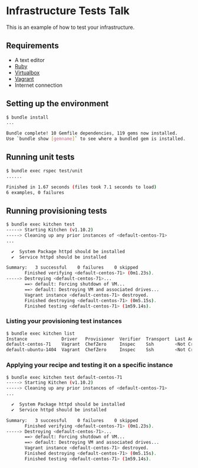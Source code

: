# Infrastructure Tests Talk

This is an example of how to test your infrastructure.

## Requirements

* A text editor
* [Ruby](https://www.ruby-lang.org)
* [Virtualbox](https://www.virtualbox.org/)
* [Vagrant](https://vagrantup.com)
* Internet connection

## Setting up the environment

```bash
$ bundle install
...

Bundle complete! 10 Gemfile dependencies, 119 gems now installed.
Use `bundle show [gemname]` to see where a bundled gem is installed.
```

## Running unit tests

```bash
$ bundle exec rspec test/unit
......

Finished in 1.67 seconds (files took 7.1 seconds to load)
6 examples, 0 failures
```

## Running provisioning tests

```bash
$ bundle exec kitchen test
-----> Starting Kitchen (v1.10.2)
-----> Cleaning up any prior instances of <default-centos-71>
...

  ✔  System Package httpd should be installed
  ✔  Service httpd should be installed

Summary:   3 successful    0 failures    0 skipped
       Finished verifying <default-centos-71> (0m1.23s).
-----> Destroying <default-centos-71>...
       ==> default: Forcing shutdown of VM...
       ==> default: Destroying VM and associated drives...
       Vagrant instance <default-centos-71> destroyed.
       Finished destroying <default-centos-71> (0m5.15s).
       Finished testing <default-centos-71> (1m59.14s).
```

### Listing your provisioning test instances

```bash
$ bundle exec kitchen list
Instance             Driver   Provisioner  Verifier  Transport  Last Action
default-centos-71    Vagrant  ChefZero     Inspec    Ssh        <Not Created>
default-ubuntu-1404  Vagrant  ChefZero     Inspec    Ssh        <Not Created>
```

### Applying your recipe and testing it on a specific instance

```bash
$ bundle exec kitchen test default-centos-71
-----> Starting Kitchen (v1.10.2)
-----> Cleaning up any prior instances of <default-centos-71>
...

  ✔  System Package httpd should be installed
  ✔  Service httpd should be installed

Summary:   3 successful    0 failures    0 skipped
       Finished verifying <default-centos-71> (0m1.23s).
-----> Destroying <default-centos-71>...
       ==> default: Forcing shutdown of VM...
       ==> default: Destroying VM and associated drives...
       Vagrant instance <default-centos-71> destroyed.
       Finished destroying <default-centos-71> (0m5.15s).
       Finished testing <default-centos-71> (1m59.14s).
```
